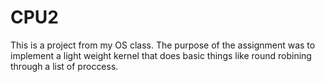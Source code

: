 # CPU2
This is a project from my OS class. The purpose of the assignment was to implement a light weight kernel that does basic
things like round robining through a list of proccess. 
